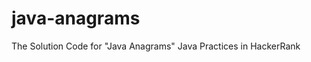 # java-anagrams
The Solution Code for "Java Anagrams" Java Practices in HackerRank



















